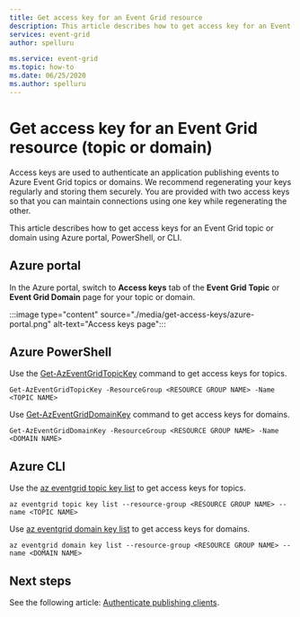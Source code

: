 ```yaml
---
title: Get access key for an Event Grid resource
description: This article describes how to get access key for an Event Grid topic or domain
services: event-grid
author: spelluru

ms.service: event-grid
ms.topic: how-to
ms.date: 06/25/2020
ms.author: spelluru
---
```


# Get access key for an Event Grid resource (topic or domain)
Access keys are used to authenticate an application publishing events to Azure Event Grid topics or domains. We recommend regenerating your keys regularly and storing them securely. You are provided with two access keys so that you can maintain connections using one key while regenerating the other.

This article describes how to get access keys for an Event Grid topic or domain using Azure portal, PowerShell, or CLI. 

## Azure portal
In the Azure portal, switch to **Access keys** tab of the **Event Grid Topic** or **Event Grid Domain** page for your topic or domain.  

:::image type="content" source="./media/get-access-keys/azure-portal.png" alt-text="Access keys page":::

## Azure PowerShell
Use the [Get-AzEventGridTopicKey](/powershell/module/az.eventgrid/get-azeventgridtopickey?view=azps-4.3.0) command to get access keys for topics. 

```azurepowershell-interactive
Get-AzEventGridTopicKey -ResourceGroup <RESOURCE GROUP NAME> -Name <TOPIC NAME>
```

Use [Get-AzEventGridDomainKey](/powershell/module/az.eventgrid/get-azeventgriddomainkey?view=azps-4.3.0) command to get access keys for domains. 

```azurepowershell-interactive
Get-AzEventGridDomainKey -ResourceGroup <RESOURCE GROUP NAME> -Name <DOMAIN NAME>
```

## Azure CLI
Use the [az eventgrid topic key list](/cli/azure/eventgrid/topic/key?view=azure-cli-latest#az-eventgrid-topic-key-list) to get access keys for topics. 

```azurecli-interactive
az eventgrid topic key list --resource-group <RESOURCE GROUP NAME> --name <TOPIC NAME>
```

Use [az eventgrid domain key list](/cli/azure/eventgrid/domain/key?view=azure-cli-latest#az-eventgrid-domain-key-list) to get access keys for domains. 

```azurecli-interactive
az eventgrid domain key list --resource-group <RESOURCE GROUP NAME> --name <DOMAIN NAME>
```

## Next steps
See the following article: [Authenticate publishing clients](security-authenticate-publishing-clients.md). 
